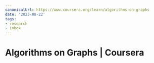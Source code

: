 ```yaml
---
canonicalUrl: https://www.coursera.org/learn/algorithms-on-graphs
date: '2023-08-22'
tags:
- research
- inbox
---
```


# Algorithms on Graphs | Coursera